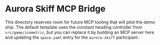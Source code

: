 # Aurora Skiff MCP Bridge

This directory reserves room for future MCP tooling that will pilot the demo ship. The default template uses the constant heading controller from `src/game/isometric`, but you can replace it by building an MCP server here and updating the `space.yaml` entry for the `aurora-skiff` participant.
